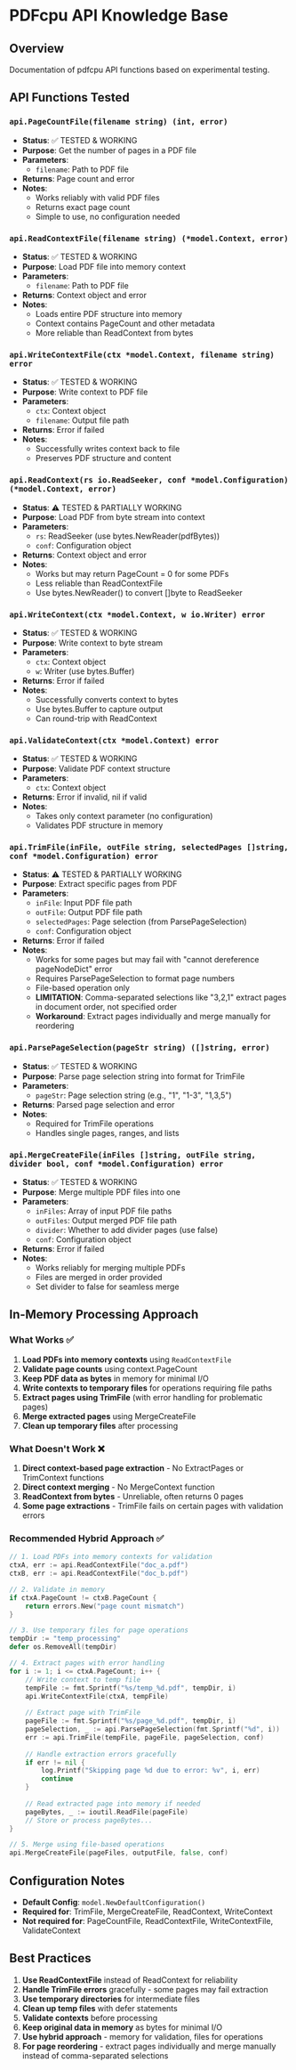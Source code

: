 # PDFcpu API Knowledge Base

## Overview
Documentation of pdfcpu API functions based on experimental testing.

## API Functions Tested

### `api.PageCountFile(filename string) (int, error)`
- **Status**: ✅ TESTED & WORKING
- **Purpose**: Get the number of pages in a PDF file
- **Parameters**: 
  - `filename`: Path to PDF file
- **Returns**: Page count and error
- **Notes**: 
  - Works reliably with valid PDF files
  - Returns exact page count
  - Simple to use, no configuration needed

### `api.ReadContextFile(filename string) (*model.Context, error)`
- **Status**: ✅ TESTED & WORKING
- **Purpose**: Load PDF file into memory context
- **Parameters**:
  - `filename`: Path to PDF file
- **Returns**: Context object and error
- **Notes**: 
  - Loads entire PDF structure into memory
  - Context contains PageCount and other metadata
  - More reliable than ReadContext from bytes

### `api.WriteContextFile(ctx *model.Context, filename string) error`
- **Status**: ✅ TESTED & WORKING
- **Purpose**: Write context to PDF file
- **Parameters**:
  - `ctx`: Context object
  - `filename`: Output file path
- **Returns**: Error if failed
- **Notes**: 
  - Successfully writes context back to file
  - Preserves PDF structure and content

### `api.ReadContext(rs io.ReadSeeker, conf *model.Configuration) (*model.Context, error)`
- **Status**: ⚠️ TESTED & PARTIALLY WORKING
- **Purpose**: Load PDF from byte stream into context
- **Parameters**:
  - `rs`: ReadSeeker (use bytes.NewReader(pdfBytes))
  - `conf`: Configuration object
- **Returns**: Context object and error
- **Notes**: 
  - Works but may return PageCount = 0 for some PDFs
  - Less reliable than ReadContextFile
  - Use bytes.NewReader() to convert []byte to ReadSeeker

### `api.WriteContext(ctx *model.Context, w io.Writer) error`
- **Status**: ✅ TESTED & WORKING
- **Purpose**: Write context to byte stream
- **Parameters**:
  - `ctx`: Context object
  - `w`: Writer (use bytes.Buffer)
- **Returns**: Error if failed
- **Notes**: 
  - Successfully converts context to bytes
  - Use bytes.Buffer to capture output
  - Can round-trip with ReadContext

### `api.ValidateContext(ctx *model.Context) error`
- **Status**: ✅ TESTED & WORKING
- **Purpose**: Validate PDF context structure
- **Parameters**:
  - `ctx`: Context object
- **Returns**: Error if invalid, nil if valid
- **Notes**: 
  - Takes only context parameter (no configuration)
  - Validates PDF structure in memory

### `api.TrimFile(inFile, outFile string, selectedPages []string, conf *model.Configuration) error`
- **Status**: ⚠️ TESTED & PARTIALLY WORKING
- **Purpose**: Extract specific pages from PDF
- **Parameters**:
  - `inFile`: Input PDF file path
  - `outFile`: Output PDF file path
  - `selectedPages`: Page selection (from ParsePageSelection)
  - `conf`: Configuration object
- **Returns**: Error if failed
- **Notes**: 
  - Works for some pages but may fail with "cannot dereference pageNodeDict" error
  - Requires ParsePageSelection to format page numbers
  - File-based operation only
  - **LIMITATION**: Comma-separated selections like "3,2,1" extract pages in document order, not specified order
  - **Workaround**: Extract pages individually and merge manually for reordering

### `api.ParsePageSelection(pageStr string) ([]string, error)`
- **Status**: ✅ TESTED & WORKING
- **Purpose**: Parse page selection string into format for TrimFile
- **Parameters**:
  - `pageStr`: Page selection string (e.g., "1", "1-3", "1,3,5")
- **Returns**: Parsed page selection and error
- **Notes**: 
  - Required for TrimFile operations
  - Handles single pages, ranges, and lists

### `api.MergeCreateFile(inFiles []string, outFile string, divider bool, conf *model.Configuration) error`
- **Status**: ✅ TESTED & WORKING
- **Purpose**: Merge multiple PDF files into one
- **Parameters**:
  - `inFiles`: Array of input PDF file paths
  - `outFiles`: Output merged PDF file path
  - `divider`: Whether to add divider pages (use false)
  - `conf`: Configuration object
- **Returns**: Error if failed
- **Notes**: 
  - Works reliably for merging multiple PDFs
  - Files are merged in order provided
  - Set divider to false for seamless merge

## In-Memory Processing Approach

### What Works ✅
1. **Load PDFs into memory contexts** using `ReadContextFile`
2. **Validate page counts** using context.PageCount
3. **Keep PDF data as bytes** in memory for minimal I/O
4. **Write contexts to temporary files** for operations requiring file paths
5. **Extract pages using TrimFile** (with error handling for problematic pages)
6. **Merge extracted pages** using MergeCreateFile
7. **Clean up temporary files** after processing

### What Doesn't Work ❌
1. **Direct context-based page extraction** - No ExtractPages or TrimContext functions
2. **Direct context merging** - No MergeContext function
3. **ReadContext from bytes** - Unreliable, often returns 0 pages
4. **Some page extractions** - TrimFile fails on certain pages with validation errors

### Recommended Hybrid Approach ✅
```go
// 1. Load PDFs into memory contexts for validation
ctxA, err := api.ReadContextFile("doc_a.pdf")
ctxB, err := api.ReadContextFile("doc_b.pdf")

// 2. Validate in memory
if ctxA.PageCount != ctxB.PageCount {
    return errors.New("page count mismatch")
}

// 3. Use temporary files for page operations
tempDir := "temp_processing"
defer os.RemoveAll(tempDir)

// 4. Extract pages with error handling
for i := 1; i <= ctxA.PageCount; i++ {
    // Write context to temp file
    tempFile := fmt.Sprintf("%s/temp_%d.pdf", tempDir, i)
    api.WriteContextFile(ctxA, tempFile)
    
    // Extract page with TrimFile
    pageFile := fmt.Sprintf("%s/page_%d.pdf", tempDir, i)
    pageSelection, _ := api.ParsePageSelection(fmt.Sprintf("%d", i))
    err := api.TrimFile(tempFile, pageFile, pageSelection, conf)
    
    // Handle extraction errors gracefully
    if err != nil {
        log.Printf("Skipping page %d due to error: %v", i, err)
        continue
    }
    
    // Read extracted page into memory if needed
    pageBytes, _ := ioutil.ReadFile(pageFile)
    // Store or process pageBytes...
}

// 5. Merge using file-based operations
api.MergeCreateFile(pageFiles, outputFile, false, conf)
```

## Configuration Notes
- **Default Config**: `model.NewDefaultConfiguration()`
- **Required for**: TrimFile, MergeCreateFile, ReadContext, WriteContext
- **Not required for**: PageCountFile, ReadContextFile, WriteContextFile, ValidateContext

## Best Practices
1. **Use ReadContextFile** instead of ReadContext for reliability
2. **Handle TrimFile errors** gracefully - some pages may fail extraction
3. **Use temporary directories** for intermediate files
4. **Clean up temp files** with defer statements
5. **Validate contexts** before processing
6. **Keep original data in memory** as bytes for minimal I/O
7. **Use hybrid approach** - memory for validation, files for operations
8. **For page reordering** - extract pages individually and merge manually instead of comma-separated selections
